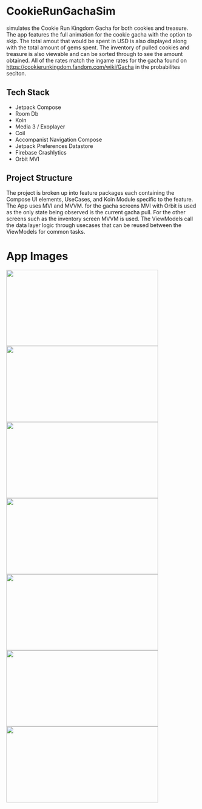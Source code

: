 # CookieRunGachaSim
simulates the Cookie Run Kingdom Gacha for both cookies and treasure. The app features the full animation for the cookie gacha with the option to skip. The total amout that would be spent in USD is also displayed along with the total amount of gems spent. The inventory of pulled cookies and treasure is also viewable and can be sorted through to see the amount obtained. All of the rates match the ingame rates for the gacha found on https://cookierunkingdom.fandom.com/wiki/Gacha in the probabilites seciton.

## Tech Stack
- Jetpack Compose
- Room Db
- Koin
- Media 3 / Exoplayer
- Coil
- Accompanist Navigation Compose
- Jetpack Preferences Datastore
- Firebase Crashlytics
- Orbit MVI

## Project Structure
The project is broken up into feature packages each containing the Compose UI elements, UseCases, and Koin Module specific to the feature.
The App uses MVI and MVVM. for the gacha screens MVI with Orbit is used as the only state being observed is the current gacha pull. For the other screens such as the inventory screen MVVM is used. The ViewModels call the data layer logic through usecases that can be reused between the ViewModels for common tasks.

# App Images
<img src="https://github.com/SilvVF/CookieRunGachaSim/assets/98186105/a0e907d6-d630-41f6-adea-2e039cb2b19d" width = "400" height = "200" />
<img src="https://github.com/SilvVF/CookieRunGachaSim/assets/98186105/398b8334-d38a-47c1-ad6a-8e47f5210672" width = "400" height = "200" />
<img src="https://github.com/SilvVF/CookieRunGachaSim/assets/98186105/2aab0292-5ec1-4dda-8731-12c6a4b18aae" width = "400" height = "200" />
<img src="https://github.com/SilvVF/CookieRunGachaSim/assets/98186105/48a5c6e5-8c40-419a-b0df-9f9947cf8faa" width = "400" height = "200" />
<img src="https://github.com/SilvVF/CookieRunGachaSim/assets/98186105/1cd13e6d-d586-4f29-89c7-20999b77a337" width = "400" height = "200" />
<img src="https://github.com/SilvVF/CookieRunGachaSim/assets/98186105/5f6e43c7-e245-4ed4-bead-2462a282007b" width = "400" height = "200" />
<img src="https://github.com/SilvVF/CookieRunGachaSim/assets/98186105/06f85064-df24-445d-b4fe-7e80a85b09c2" width = "400" height = "200" />

